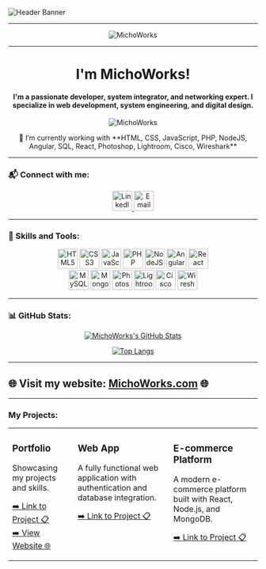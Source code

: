<!-- Banner עליון -->
![Header Banner](https://)

<hr>
<p align="center">
  <img src="MichoWorks.png" alt="MichoWorks" align="center" />
</p>
<hr>

<div align="center">
  <h1>I'm MichoWorks!</h1>
  <h4>I'm a passionate developer, system integrator, and networking expert. I specialize in web development, system engineering, and digital design.</h4>

  <p> <img src="https://komarev.com/ghpvc/?username=MichoWorks&label=Profile%20views&color=0e75b6&style=flat" alt="MichoWorks" align="center" /> </p>
</div>

<div align="center">
🌱 I’m currently working with **HTML, CSS, JavaScript, PHP, NodeJS, Angular, SQL, React, Photoshop, Lightroom, Cisco, Wireshark** <br>
</div>

---

### 📬 Connect with me:

<div align="center">
  <p>
    <a href="https://www.linkedin.com/in/MichoWorks/" target="_blank">
      <img src="https://raw.githubusercontent.com/rahuldkjain/github-profile-readme-generator/master/src/images/icons/Social/linked-in-alt.svg" alt="LinkedIn" width="40" height="40" />
    </a>
    <a href="mailto:michoworks@example.com" target="_blank">
      <img src="https://static-00.iconduck.com/assets.00/mail-icon-2048x2048-525ey8hu.png" alt="Email" width="40" height="40" />
    </a>
  </p>
</div>

---

### 🚀 Skills and Tools:

<div align="center">
  <p>
    <img src="https://cdn.jsdelivr.net/gh/devicons/devicon/icons/html5/html5-plain.svg" alt="HTML5" width="40" height="40" />
    <img src="https://cdn.jsdelivr.net/gh/devicons/devicon/icons/css3/css3-plain.svg" alt="CSS3" width="40" height="40" />
    <img src="https://cdn.jsdelivr.net/gh/devicons/devicon/icons/javascript/javascript-plain.svg" alt="JavaScript" width="40" height="40" />
    <img src="https://cdn.jsdelivr.net/gh/devicons/devicon/icons/php/php-original.svg" alt="PHP" width="40" height="40" />
    <img src="https://cdn.jsdelivr.net/gh/devicons/devicon/icons/nodejs/nodejs-original.svg" alt="NodeJS" width="40" height="40" />
    <img src="https://cdn.jsdelivr.net/gh/devicons/devicon/icons/angularjs/angularjs-original.svg" alt="Angular" width="40" height="40" />
    <img src="https://cdn.jsdelivr.net/gh/devicons/devicon/icons/react/react-original.svg" alt="React" width="40" height="40" />
    <br>
    <img src="https://cdn.jsdelivr.net/gh/devicons/devicon/icons/mysql/mysql-original.svg" alt="MySQL" width="40" height="40" />
    <img src="https://cdn.jsdelivr.net/gh/devicons/devicon/icons/mongodb/mongodb-original.svg" alt="MongoDB" width="40" height="40" />
    <img src="https://cdn.jsdelivr.net/gh/devicons/devicon/icons/photoshop/photoshop-plain.svg" alt="Photoshop" width="40" height="40" />
    <img src="https://cdn.jsdelivr.net/gh/devicons/devicon/icons/lightroom/lightroom-plain.svg" alt="Lightroom" width="40" height="40" />
    <img src="https://cdn.jsdelivr.net/gh/devicons/devicon/icons/cisco/cisco-original.svg" alt="Cisco" width="40" height="40" />
    <img src="https://cdn.jsdelivr.net/gh/devicons/devicon/icons/wireshark/wireshark-original.svg" alt="Wireshark" width="40" height="40" />
  </p>
</div>

---

### 📊 GitHub Stats:

<div align="center">

[![MichoWorks's GitHub Stats](https://github-readme-stats.vercel.app/api?username=MichoWorks&show_icons=true&theme=radical)](https://github.com/MichoWorks)

[![Top Langs](https://github-readme-stats.vercel.app/api/top-langs/?username=MichoWorks&layout=compact&theme=radical)](https://github.com/MichoWorks)

</div>

---

## 🌐 Visit my website: [MichoWorks.com](https://michoworks.com) 🌐

---

### My Projects:

<div align="center">
  <table>
    <tr>
      <td valign="top">
        <h3>Portfolio</h3>
        <p>
          Showcasing my projects and skills.
        </p>
        <p>
          <a href="https://github.com/MichoWorks/Portfolio">➡️ Link to Project 📋</a><br>
          <a href="https://michoworks.com">➡️ View Website 🌐</a>
        </p>
      </td>
      <td valign="top">
        <h3>Web App</h3>
        <p>
          A fully functional web application with authentication and database integration.
        </p>
        <p>
          <a href="https://github.com/MichoWorks/WebApp">➡️ Link to Project 📋</a><br>
        </p>
      </td>
      <td valign="top">
        <h3>E-commerce Platform</h3>
        <p>
          A modern e-commerce platform built with React, Node.js, and MongoDB.
        </p>
        <p>
          <a href="https://github.com/MichoWorks/Ecommerce">➡️ Link to Project 📋</a><br>
        </p>
      </td>
    </tr>
  </table>
</div> 
